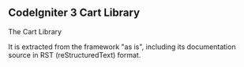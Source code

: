 CodeIgniter 3 Cart Library
--------------------------

The Cart Library  

It is extracted from the framework "as is", including its documentation
source in RST (reStructuredText) format.


